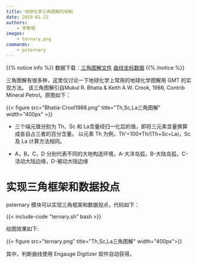 ```yaml
---
title: 地球化学三角图解的绘制
date: 2019-01-22
authors:
    - 李黎明
images:
    - ternary.png
commands:
    - psternary
---
```


{{% notice info %}}
数据下载：[三角图解文件](/example/ex022/ternary.csv)
[曲线坐标数据](/example/ex022/Th-Sc-La.txt )
{{% /notice %}}

三角图解有很多种，这里仅讨论一下地球化学上常用的地球化学图解用 GMT 的实现方法。
该三角图解引自Mukul R. Bhatia & Keith A.W. Crook, 1986, Contrib Mineral Petrol。原图如下：

{{< figure src="Bhatia-Crool1988.png" title="Th,Sc,La三角图解" width="400px" >}}

- 三个端元值分别为 Th、Sc 和 La含量经归一化后的值，即将三元素含量换算成各自占三者的百分含量。
  以元素 Th 为例，Th'=100\*Th/(Th+Sc+La)，Sc 及 La 计算方法相同。

- A，B，C，D 分别代表不同的大地构造环境，A-大洋岛弧，B-大陆岛弧，C-活动大陆边缘，D-被动大陆边缘

# 实现三角框架和数据投点

psternary 模块可以实现三角框架和数据投点，代码如下：

{{< include-code "ternary.sh" bash >}}

绘图效果如下:

{{< figure src="ternary.png" title="Th,Sc,La三角图解" width="400px">}}

其中，判断曲线使用 Engauge Digitizer 软件自动获得。
